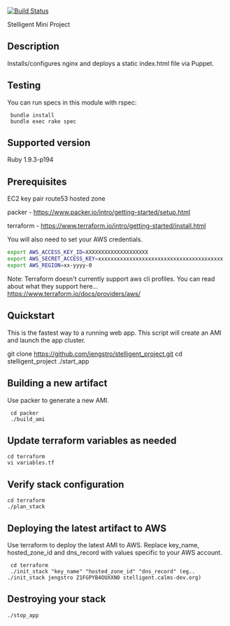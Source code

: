 [![Build Status](https://img.shields.io/travis/jengstro/stelligent_project.svg)](https://travis-ci.org/jengstro/stelligent_project)

Stelligent Mini Project

## Description

Installs/configures nginx and deploys a static index.html file via Puppet.

## Testing
You can run specs in  this module with rspec:

     bundle install
     bundle exec rake spec

## Supported version

Ruby 1.9.3-p194

## Prerequisites

EC2 key pair
route53 hosted zone

packer - https://www.packer.io/intro/getting-started/setup.html

terraform - https://www.terraform.io/intro/getting-started/install.html

You will also need to set your AWS credentials.

```bash
export AWS_ACCESS_KEY_ID=XXXXXXXXXXXXXXXXXXXX
export AWS_SECRET_ACCESS_KEY=xxxxxxxxxxxxxxxxxxxxxxxxxxxxxxxxxxxxxxxx
export AWS_REGION=xx-yyyy-0
```
Note: Terraform doesn't currently support aws cli profiles.  You can read about what they support here...  https://www.terraform.io/docs/providers/aws/

## Quickstart

This is the fastest way to a running web app.  This script will create an AMI and launch the app cluster.

  git clone https://github.com/jengstro/stelligent_project.git
  cd stelligent_project
  ./start_app

## Building a new artifact

Use packer to generate a new AMI.

     cd packer
     ./build_ami

## Update terraform variables as needed

    cd terraform
    vi variables.tf

## Verify stack configuration

    cd terraform
    ./plan_stack

## Deploying the latest artifact to AWS

Use terraform to deploy the latest AMI to AWS.  Replace key_name, hosted_zone_id and dns_record with values specific to your AWS account.

     cd terraform
     ./init_stack "key_name" "hosted_zone_id" "dns_record" (eg.. ./init_stack jengstro Z1FGPYB4OUXXN0 stelligent.calms-dev.org)

## Destroying your stack

    ./stop_app
